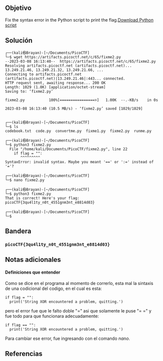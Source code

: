 ## Objetivo

Fix the syntax error in the Python script to print the flag.[Download Python script](https://artifacts.picoctf.net/c/65/fixme2.py)

## Solución
```
┌──(kali㉿Brayan)-[~/Documents/PicoCTF]
└─$ wget https://artifacts.picoctf.net/c/65/fixme2.py
--2023-03-08 16:13:40--  https://artifacts.picoctf.net/c/65/fixme2.py
Resolving artifacts.picoctf.net (artifacts.picoctf.net)... 13.249.21.46, 13.249.21.32, 13.249.21.66, ...
Connecting to artifacts.picoctf.net (artifacts.picoctf.net)|13.249.21.46|:443... connected.
HTTP request sent, awaiting response... 200 OK
Length: 1029 (1.0K) [application/octet-stream]
Saving to: ‘fixme2.py’

fixme2.py           100%[================>]   1.00K  --.-KB/s    in 0s      

2023-03-08 16:13:40 (10.5 MB/s) - ‘fixme2.py’ saved [1029/1029]

                                                                             
┌──(kali㉿Brayan)-[~/Documents/PicoCTF]
└─$ ls
codebook.txt  code.py  convertme.py  fixme1.py  fixme2.py  runme.py
                                                                             
┌──(kali㉿Brayan)-[~/Documents/PicoCTF]
└─$ python3 fixme2.py
  File "/home/kali/Documents/PicoCTF/fixme2.py", line 22
    if flag = "":
       ^^^^^^^^^
SyntaxError: invalid syntax. Maybe you meant '==' or ':=' instead of '='?
                                                                             
┌──(kali㉿Brayan)-[~/Documents/PicoCTF]
└─$ nano fixme2.py
                                                                             
┌──(kali㉿Brayan)-[~/Documents/PicoCTF]
└─$ python3 fixme2.py 
That is correct! Here's your flag: picoCTF{3qu4l1ty_n0t_4551gnm3nt_e8814d03}
                                                                             
┌──(kali㉿Brayan)-[~/Documents/PicoCTF]
└─$ 

```

## Bandera

### `picoCTF{3qu4l1ty_n0t_4551gnm3nt_e8814d03}`
 
## Notas adicionales

#### Definiciones que entender
Como se dice en el programa al momento de correrlo, esta mal la sintaxis de una codicional del codigo, en el cual es esta:

```
if flag = "":
  print('String XOR encountered a problem, quitting.')
```

pero el error fue que le falto doble "=" asi que solamente le puse "= =" y fue todo para que funcionara adecuadamente:

```
if flag == "":
  print('String XOR encountered a problem, quitting.')
```

Para cambiar ese error, fue ingresando con el comando *nano*.
## Referencias
